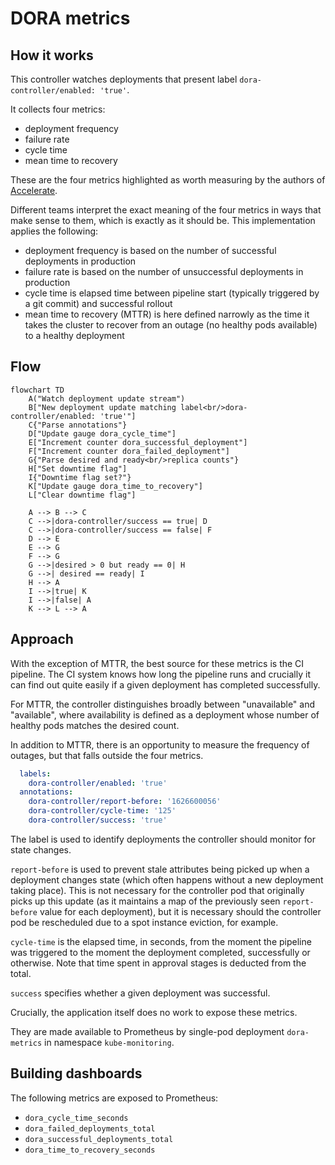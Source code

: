 # DORA metrics

## How it works
This controller watches deployments that present label `dora-controller/enabled: 'true'`.

It collects four metrics:

- deployment frequency
- failure rate
- cycle time
- mean time to recovery

These are the four metrics highlighted as worth measuring by the authors of [Accelerate](https://www.amazon.co.uk/Accelerate-Software-Performing-Technology-Organizations/dp/1942788339).

Different teams interpret the exact meaning of the four metrics in ways that make sense to them, which is exactly as it should be. This implementation applies the following:

- deployment frequency is based on the number of successful deployments in production
- failure rate is based on the number of unsuccessful deployments in production
- cycle time is elapsed time between pipeline start (typically triggered by a git commit) and successful rollout
- mean time to recovery (MTTR) is here defined narrowly as the time it takes the cluster to recover from an outage (no healthy pods available) to a healthy deployment

## Flow
```mermaid
flowchart TD
    A("Watch deployment update stream")
    B["New deployment update matching label<br/>dora-controller/enabled: 'true'"]
    C{"Parse annotations"}
    D["Update gauge dora_cycle_time"]
    E["Increment counter dora_successful_deployment"]
    F["Increment counter dora_failed_deployment"]
    G{"Parse desired and ready<br/>replica counts"}
    H["Set downtime flag"]
    I{"Downtime flag set?"}
    K["Update gauge dora_time_to_recovery"]
    L["Clear downtime flag"]

    A --> B --> C
    C -->|dora-controller/success == true| D
    C -->|dora-controller/success == false| F
    D --> E
    E --> G
    F --> G
    G -->|desired > 0 but ready == 0| H
    G -->| desired == ready| I
    H --> A
    I -->|true| K
    I -->|false| A
    K --> L --> A
```

## Approach
With the exception of MTTR, the best source for these metrics is the CI pipeline. The CI system knows how long the pipeline runs and crucially it can find out quite easily if a given deployment has completed successfully.

For MTTR, the controller distinguishes broadly between "unavailable" and "available", where availability is defined as a deployment whose number of healthy pods matches the desired count.

In addition to MTTR, there is an opportunity to measure the frequency of outages, but that falls outside the four metrics.

```yaml
  labels:
    dora-controller/enabled: 'true'
  annotations:
    dora-controller/report-before: '1626600056'
    dora-controller/cycle-time: '125'
    dora-controller/success: 'true'
```

The label is used to identify deployments the controller should monitor for state changes.

`report-before` is used to prevent stale attributes being picked up when a deployment changes state (which often happens without a new deployment taking place). This is not necessary for the controller pod that originally picks up this update (as it maintains a map of the previously seen `report-before` value for each deployment), but it is necessary should the controller pod be rescheduled due to a spot instance eviction, for example.

`cycle-time` is the elapsed time, in seconds, from the moment the pipeline was triggered to the moment the deployment completed, successfully or otherwise. Note that time spent in approval stages is deducted from the total.

`success` specifies whether a given deployment was successful.

Crucially, the application itself does no work to expose these metrics.

They are made available to Prometheus by single-pod deployment `dora-metrics` in namespace `kube-monitoring`.

## Building dashboards
The following metrics are exposed to Prometheus:

- `dora_cycle_time_seconds`
- `dora_failed_deployments_total`
- `dora_successful_deployments_total`
- `dora_time_to_recovery_seconds`
